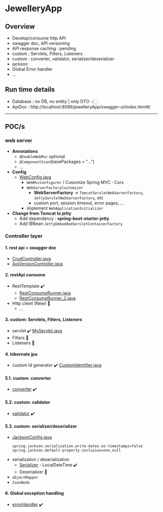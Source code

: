 # JewelleryApp
## Overview
- Develop/consume http API
- swagger doc, API versioning
- API response caching : pending
- custom : Servlets, Filters, Listeners
- custom : converter, validator, serializer/deserializer
- jackson
- Global Error handler
- ...

## Run time details
- Database : no DB, no entity | only DTO 👈🏻
- ApiDoc : http://localhost:8086/jewelleryApp/swagger-ui/index.html#/

---
## POC/s 
###  web server
- **Annotations**
  - `@EnableWebMvc` optional
  - `@ComponentScan`(basePackages = "...")
  - ...
- **Config** 
  - [WebConfig.java](config/WebConfig.java)
    - `WebMvcConfigurer` / Cusomize Spring MVC : Cors
    - `WebServerFactoryCustomizer`
      - **WebServerFactory** -> `TomcatServletWebServerFactory`, `JettyServletWebServerFactory`, etc
      - custom port, session timeout, error pages, ...
    - implement `WebApplicationInitializer`
- **Change from Tomcat to jetty**
  - Add dependency : **spring-boot-starter-jetty**
  - Add @Bean `JettyEmbeddedServletContainerFactory` 
  
### Controller layer
#### 1. rest api + swagger doc
- [CrudController.java](controller/CrudController.java)
- [ApiVersionController.java](controller/ApiVersionController.java)

#### 2. restApi consume
- RestTemplate ✔️
    - [RestConsumeRunner.java](Runner/RestConsumeRunner.java)
    - [RestConsumeRunner_2.java](Runner/RestConsumeRunner_2.java)
- Http client (New) 🔸
    - ...

#### 3. custom: Servlets, Filters, Listeners
- servlet ✔️ [MyServlet.java](custom/servlet_filter_listener/MyServlet.java)
- Filters  🔸
- Listeners 🔸

#### 4. hibernate jpa
- custom Id generator ✔️  [CustomIdentifier.java](custom/CustomIdentifier.java)

#### 5.1. custom: converter
- [converter](custom/converter) ✔️

#### 5.2. custom: validator
- [validator](custom/validator) ✔️

#### 5.3. custom: serializer/deserializer 
- [JacksonConfig.java](config/JacksonConfig.java)
    ```properties
    spring.jackson.serialization.write-dates-as-timestamps=false
    spring.jackson.default-property-inclusion=non_null
    ```
- serialization / deserialization
  - [Serializer](custom/Serializer) - LocalDateTime ✔️
  - Deserializer  🔸
- `objectMapper`
- `JsonNode`

#### 6. Global exception handling 
- [errorHandler](errorHandler) ✔️


